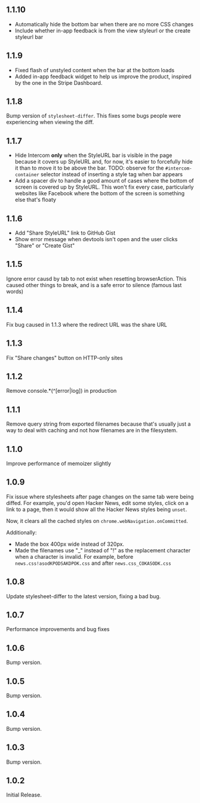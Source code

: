 ## 1.1.10

- Automatically hide the bottom bar when there are no more CSS changes
- Include whether in-app feedback is from the view styleurl or the create styleurl bar

## 1.1.9

- Fixed flash of unstyled content when the bar at the bottom loads
- Added in-app feedback widget to help us improve the product, inspired by the one in the Stripe Dashboard.

## 1.1.8

Bump version of `stylesheet-differ`. This fixes some bugs people were experiencing when viewing the diff.

## 1.1.7

- Hide Intercom **only** when the StyleURL bar is visible in the page because it covers up StyleURL and, for now, it's easier to forcefully hide it than to move it to be above the bar. TODO: observe for the `#intercom-container` selector instead of inserting a style tag when bar appears
- Add a spacer div to handle a good amount of cases where the bottom of screen is covered up by StyleURL. This won't fix every case, particularly websites like Facebook where the bottom of the screen is something else that's floaty

## 1.1.6

- Add "Share StyleURL" link to GitHub Gist
- Show error message when devtools isn't open and the user clicks "Share" or "Create Gist"

## 1.1.5

Ignore error causd by tab to not exist when resetting browserAction. This caused other things to break, and is a safe error to silence (famous last words)

## 1.1.4

Fix bug caused in 1.1.3 where the redirect URL was the share URL

## 1.1.3

Fix "Share changes" button on HTTP-only sites

## 1.1.2

Remove console.\*(^[error|log]) in production

## 1.1.1

Remove query string from exported filenames because that's usually just a way to deal with caching and not how filenames are in the filesystem.

## 1.1.0

Improve performance of memoizer slightly

## 1.0.9

Fix issue where stylesheets after page changes on the same tab were being diffed. For example, you'd open Hacker News, edit some styles, click on a link to a page, then it would show all the Hacker News styles being `unset`.

Now, it clears all the cached styles on `chrome.webNavigation.onCommitted`.

Additionally:

- Made the <CodeDiff /> box 400px wide instead of 320px.
- Made the filenames use "\_" instead of "!" as the replacement character when a character is invalid. For example, before `news.css!asodKPODSAKDPOK.css` and after `news.css_COKASODK.css`

## 1.0.8

Update stylesheet-differ to the latest version, fixing a bad bug.

## 1.0.7

Performance improvements and bug fixes

## 1.0.6

Bump version.

## 1.0.5

Bump version.

## 1.0.4

Bump version.

## 1.0.3

Bump version.

## 1.0.2

Initial Release.
